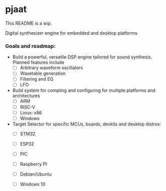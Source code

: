 # pjaat

This README is a wip.

Digital synthesizer engine for embedded and desktop platforms

### Goals and roadmap:
 * Build a powerful, versatile DSP engine tailored for sound synthesis. Planned features include
    - [ ] Arbitrary waveform oscillators
    - [ ] Wavetable generation
    - [ ] Filtering and EQ
    - [ ] LFO
    
* Build system for compling and configuring for multiple platforms and architectures
    - [ ] ARM
    - [ ] RISC-V
    - [ ] Linux: x86
    - [ ] Windows
    
* Target Selector for specific MCUs, boards, devkits and desktop distros:
    - [ ] STM32
    - [ ] ESP32
    - [ ] PIC
    - [ ] Raspberry PI
    - [ ] Debian/Ubuntu
    - [ ] Windows 10
    
